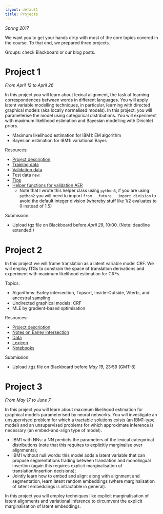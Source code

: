 ```yaml
---
layout: default
title: Projects
---
```


*Spring 2017*

We want you to get your hands dirty with most of the core topics covered in the course. 
To that end, we prepared three projects. 

Groups: check Blackboard or our blog posts.

# Project 1 

*From April 12 to April 26*

In this project you will learn about lexical alignment, the task of learning correspondences between words in different languages.
You will apply latent variable modelling techniques, in particular, learning with directed graphical models (aka locally normalised models).
In this project, you will parameterise the model using categorical distributions. 
You will experiment with maximum likelihood estimation and Bayesian modelling with Dirichlet priors.

* Maximum likelihood estimation for IBM1: EM algorithm
* Bayesian estimation for IBM1: variational Bayes

Resources:

* [Project description](resources/project_ibm/project1.pdf)
* [Training data](resources/project_ibm/training.tgz)
* [Validation data](resources/project_ibm/validation.tgz)
* [Test data](resources/project_ibm/testing.tgz)  ``new!``
* [Tips](https://uva-slpl.github.io/nlp2/project1/2017/04/12/IBM.html)
* [Helper functions for validation AER](resources/project_ibm/aer.py)
    * Note that I wrote this helper class using `python3`, if you are using `python2` you will need to import `from __future__ import division` to avoid the default integer division (whereby stuff like 1/2 evaluates to 0 instead of 1.5)

Submission:

* Upload tgz file on Blackboard before *April 29*, 10:00. (Note: deadline extended!)


# Project 2 

In this project we will frame translation as a latent variable model CRF.
We will employ ITGs to constrain the space of translation derivations and experiment with maximum likelihood estimation for CRFs.

Topics:

* Algorithms: Earley intersection, Topsort, Inside-Outside, Viterbi, and ancestral sampling
* Undirected graphical models: CRF
* MLE by gradient-based optimisation

Resources:

* [Project description](resources/project_crf/project2.pdf)
* [Notes on Earley intersection](resources/papers/Aziz-Earley.pdf)
* [Data](resources/project_crf/data.tgz)
* [Lexicon](resources/project_crf/lexicon.tgz)
* [Notebooks](https://github.com/uva-slpl/nlp2/tree/gh-pages/resources/notebooks)

Submission:

* Upload .tgz file on Blackboard before *May 19*, 23:59 (GMT-8)

# Project 3

*From May 17 to June 7*

In this project you will learn about maximum likelihood estimation for graphical models parameterised by neural networks.
You will investigate an unsupervised problem for which a tractable solutions exists (an IBM1-type model) and an unsupervised problems for which approximate inference is necessary (an embed-and-align type of model).

* IBM1 with NNs: a NN predicts the parameters of the lexical categorical distributions (note that this requires to explicitly marginalise over alignments);
* IBM1 without null words: this model adds a latent variable that can propose segmentations trading between translation and monolingual insertion (again this requires explicit marginalisation of translation/insertion decisions);
* Jointly learn how to embed and align: along with alignment and segmentation, learn latent random embeddings (where marginalisation of latent embeddings is intractable in general).

In this project you will employ techniques like explicit marginalisation of latent alignments and variational inference to circumvent the explicit marginalisation of latent embeddings.

